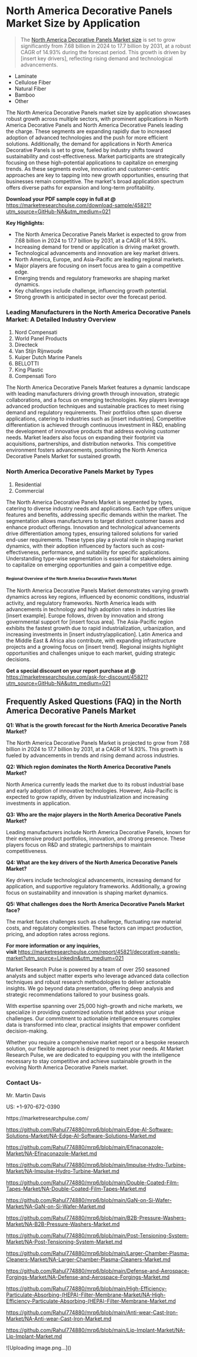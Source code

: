 <h1>North America Decorative Panels Market&nbsp;Size by Application</h1><blockquote><p>The <a href="https://marketresearchpulse.com/download-sample/45821?utm_source=GitHub-NA&amp;utm_medium=021">North America Decorative Panels Market size</a> is set to grow significantly from 7.68 billion in 2024 to 17.7 billion by 2031, at a robust CAGR of 14.93% during the forecast period. This growth is driven by [insert key drivers], reflecting rising demand and technological advancements.</p></blockquote><ul><li>Laminate <li> Cellulose Fiber <li> Natural Fiber <li> Bamboo <li> Other</li></ul><p>The North America Decorative Panels market size by application showcases robust growth across multiple sectors, with prominent applications in North America Decorative Panels and North America Decorative Panels leading the charge. These segments are expanding rapidly due to increased adoption of advanced technologies and the push for more efficient solutions. Additionally, the demand for applications in North America Decorative Panels is set to grow, fueled by industry shifts toward sustainability and cost-effectiveness. Market participants are strategically focusing on these high-potential applications to capitalize on emerging trends. As these segments evolve, innovation and customer-centric approaches are key to tapping into new growth opportunities, ensuring that businesses remain competitive. The market's broad application spectrum offers diverse paths for expansion and long-term profitability.</p><p><strong>Download your PDF sample copy in full at @ </strong><a href="https://marketresearchpulse.com/download-sample/45821?utm_source=GitHub-NA&amp;utm_medium=021">https://marketresearchpulse.com/download-sample/45821?utm_source=GitHub-NA&amp;utm_medium=021</a></p><p><strong>Key Highlights: </strong></p><ul><li>The North America Decorative Panels Market is expected to grow from 7.68 billion in 2024 to 17.7 billion by 2031, at a CAGR of 14.93%.</li><li>Increasing demand for trend or application is driving market growth.</li><li>Technological advancements and innovation are key market drivers.</li><li>North America, Europe, and Asia-Pacific are leading regional markets.</li><li>Major players are focusing on insert focus area to gain a competitive edge.</li><li>Emerging trends and regulatory frameworks are shaping market dynamics.</li><li>Key challenges include challenge, influencing growth potential.</li><li>Strong growth is anticipated in sector over the forecast period.</li></ul><h3>Leading Manufacturers in the North America Decorative Panels Market: A Detailed Industry Overview</h3><ol><li>Nord Compensati</li><li>World Panel Products</li><li>Directeck</li><li>Van Stijn Rijnwoude</li><li>Kuiper Dutch Marine Panels</li><li>BELLOTTI</li><li>King Plastic</li><li>Compensati Toro</li></ol><div class="flex max-w-full flex-col flex-grow"><div class="min-h-8 text-message flex w-full flex-col items-end gap-2 whitespace-normal break-words [.text-message+&amp;]:mt-5" dir="auto" data-message-author-role="assistant" data-message-id="fd8432e4-4910-450d-b182-61b7bfb0a01f" data-message-model-slug="gpt-4o"><div class="flex w-full flex-col gap-1 empty:hidden first:pt-[3px]"><div class="markdown prose w-full break-words dark:prose-invert light"><p>The North America Decorative Panels Market features a dynamic landscape with leading manufacturers driving growth through innovation, strategic collaborations, and a focus on emerging technologies. Key players leverage advanced production techniques and sustainable practices to meet rising demand and regulatory requirements. Their portfolios often span diverse applications, catering to industries such as [insert industries]. Competitive differentiation is achieved through continuous investment in R&amp;D, enabling the development of innovative products that address evolving customer needs. Market leaders also focus on expanding their footprint via acquisitions, partnerships, and distribution networks. This competitive environment fosters advancements, positioning the North America Decorative Panels Market for sustained growth.</p></div></div></div></div><h3>North America Decorative Panels Market by Types</h3><ol><li>Residential <li> Commercial</li></ol><div class="flex max-w-full flex-col flex-grow"><div class="min-h-8 text-message flex w-full flex-col items-end gap-2 whitespace-normal break-words [.text-message+&amp;]:mt-5" dir="auto" data-message-author-role="assistant" data-message-id="084470be-0bb7-4664-bddf-5156b4f41249" data-message-model-slug="gpt-4o-mini"><div class="flex w-full flex-col gap-1 empty:hidden first:pt-[3px]"><div class="markdown prose w-full break-words dark:prose-invert light"><p>The North America Decorative Panels Market is segmented by types, catering to diverse industry needs and applications. Each type offers unique features and benefits, addressing specific demands within the market. The segmentation allows manufacturers to target distinct customer bases and enhance product offerings. Innovation and technological advancements drive differentiation among types, ensuring tailored solutions for varied end-user requirements. These types play a pivotal role in shaping market dynamics, with their adoption influenced by factors such as cost-effectiveness, performance, and suitability for specific applications. Understanding type-wise segmentation is essential for stakeholders aiming to capitalize on emerging opportunities and gain a competitive edge.</p></div></div></div></div><h3><span style="font-size: 11px;">Regional Overview of the North America Decorative Panels Market</span></h3><div class="flex max-w-full flex-col flex-grow"><div class="min-h-8 text-message flex w-full flex-col items-end gap-2 whitespace-normal break-words [.text-message+&amp;]:mt-5" dir="auto" data-message-author-role="assistant" data-message-id="e9038762-ce64-4e30-91c9-9bd413514231" data-message-model-slug="gpt-4o-mini"><div class="flex w-full flex-col gap-1 empty:hidden first:pt-[3px]"><div class="markdown prose w-full break-words dark:prose-invert light"><p>The North America Decorative Panels Market demonstrates varying growth dynamics across key regions, influenced by economic conditions, industrial activity, and regulatory frameworks. North America leads with advancements in technology and high adoption rates in industries like [insert example]. Europe follows, driven by innovation and strong governmental support for [insert focus area]. The Asia-Pacific region exhibits the fastest growth due to rapid industrialization, urbanization, and increasing investments in [insert industry/application]. Latin America and the Middle East &amp; Africa also contribute, with expanding infrastructure projects and a growing focus on [insert trend]. Regional insights highlight opportunities and challenges unique to each market, guiding strategic decisions.</p></div></div></div></div><p><strong>Get a special discount on your report purchase at @ </strong><a href="https://marketresearchpulse.com/ask-for-discount/45821?utm_source=GitHub-NA&amp;utm_medium=021">https://marketresearchpulse.com/ask-for-discount/45821?utm_source=GitHub-NA&amp;utm_medium=021</a></p><h2>Frequently Asked Questions (FAQ) in the North America Decorative Panels Market</h2><p><strong>Q1: What is the growth forecast for the North America Decorative Panels Market?</strong></p><p>The North America Decorative Panels Market is projected to grow from 7.68 billion in 2024 to 17.7 billion by 2031, at a CAGR of 14.93%. This growth is fueled by advancements in trends and rising demand across industries.</p><p><strong>Q2: Which region dominates the North America Decorative Panels Market?</strong></p><p>North America currently leads the market due to its robust industrial base and early adoption of innovative technologies. However, Asia-Pacific is expected to grow rapidly, driven by industrialization and increasing investments in application.</p><p><strong>Q3: Who are the major players in the North America Decorative Panels Market?</strong></p><p>Leading manufacturers include North America Decorative Panels, known for their extensive product portfolios, innovation, and strong presence. These players focus on R&amp;D and strategic partnerships to maintain competitiveness.</p><p><strong>Q4: What are the key drivers of the North America Decorative Panels Market?</strong></p><p>Key drivers include technological advancements, increasing demand for application, and supportive regulatory frameworks. Additionally, a growing focus on sustainability and innovation is shaping market dynamics.</p><p><strong>Q5: What challenges does the North America Decorative Panels Market face?</strong></p><p>The market faces challenges such as challenge, fluctuating raw material costs, and regulatory complexities. These factors can impact production, pricing, and adoption rates across regions.</p><p><strong>For more information or any inquiries, visit&nbsp;</strong><a href="https://marketresearchpulse.com/report/45821/decorative-panels-market?utm_source=Linkedin&utm_medium=021">https://marketresearchpulse.com/report/45821/decorative-panels-market?utm_source=Linkedin&utm_medium=021</a></p><p>Market Research Pulse is powered by a team of over 250 seasoned analysts and subject matter experts who leverage advanced data collection techniques and robust research methodologies to deliver actionable insights. We go beyond data presentation, offering deep analysis and strategic recommendations tailored to your business goals.</p><p>With expertise spanning over 25,000 high-growth and niche markets, we specialize in providing customized solutions that address your unique challenges. Our commitment to actionable intelligence ensures complex data is transformed into clear, practical insights that empower confident decision-making.</p><p>Whether you require a comprehensive market report or a bespoke research solution, our flexible approach is designed to meet your needs. At Market Research Pulse, we are dedicated to equipping you with the intelligence necessary to stay competitive and achieve sustainable growth in the evolving North America Decorative Panels market.</p><h3><strong>Contact Us-</strong></h3><p>Mr. Martin Davis</p><p>US: +1-970-672-0390</p><p>https://marketresearchpulse.com/</p><p><a href="https://github.com/Rahul774880/mrp6/blob/main/Edge-AI-Software-Solutions-Market/NA-Edge-AI-Software-Solutions-Market.md">https://github.com/Rahul774880/mrp6/blob/main/Edge-AI-Software-Solutions-Market/NA-Edge-AI-Software-Solutions-Market.md</a></p><p><a href="https://github.com/Rahul774880/mrp6/blob/main/Efinaconazole-Market/NA-Efinaconazole-Market.md">https://github.com/Rahul774880/mrp6/blob/main/Efinaconazole-Market/NA-Efinaconazole-Market.md</a></p><p><a href="https://github.com/Rahul774880/mrp6/blob/main/Impulse-Hydro-Turbine-Market/NA-Impulse-Hydro-Turbine-Market.md">https://github.com/Rahul774880/mrp6/blob/main/Impulse-Hydro-Turbine-Market/NA-Impulse-Hydro-Turbine-Market.md</a></p><p><a href="https://github.com/Rahul774880/mrp6/blob/main/Double-Coated-Film-Tapes-Market/NA-Double-Coated-Film-Tapes-Market.md">https://github.com/Rahul774880/mrp6/blob/main/Double-Coated-Film-Tapes-Market/NA-Double-Coated-Film-Tapes-Market.md</a></p><p><a href="https://github.com/Rahul774880/mrp6/blob/main/GaN-on-Si-Wafer-Market/NA-GaN-on-Si-Wafer-Market.md">https://github.com/Rahul774880/mrp6/blob/main/GaN-on-Si-Wafer-Market/NA-GaN-on-Si-Wafer-Market.md</a></p><p><a href="https://github.com/Rahul774880/mrp6/blob/main/B2B-Pressure-Washers-Market/NA-B2B-Pressure-Washers-Market.md">https://github.com/Rahul774880/mrp6/blob/main/B2B-Pressure-Washers-Market/NA-B2B-Pressure-Washers-Market.md</a></p><p><a href="https://github.com/Rahul774880/mrp6/blob/main/Post-Tensioning-System-Market/NA-Post-Tensioning-System-Market.md">https://github.com/Rahul774880/mrp6/blob/main/Post-Tensioning-System-Market/NA-Post-Tensioning-System-Market.md</a></p><p><a href="https://github.com/Rahul774880/mrp6/blob/main/Larger-Chamber-Plasma-Cleaners-Market/NA-Larger-Chamber-Plasma-Cleaners-Market.md">https://github.com/Rahul774880/mrp6/blob/main/Larger-Chamber-Plasma-Cleaners-Market/NA-Larger-Chamber-Plasma-Cleaners-Market.md</a></p><p><a href="https://github.com/Rahul774880/mrp6/blob/main/Defense-and-Aerospace-Forgings-Market/NA-Defense-and-Aerospace-Forgings-Market.md">https://github.com/Rahul774880/mrp6/blob/main/Defense-and-Aerospace-Forgings-Market/NA-Defense-and-Aerospace-Forgings-Market.md</a></p><p><a href="https://github.com/Rahul774880/mrp6/blob/main/High-Efficiency-Particulate-Absorbing-(HEPA)-Filter-Membrane-Market/NA-High-Efficiency-Particulate-Absorbing-(HEPA)-Filter-Membrane-Market.md">https://github.com/Rahul774880/mrp6/blob/main/High-Efficiency-Particulate-Absorbing-(HEPA)-Filter-Membrane-Market/NA-High-Efficiency-Particulate-Absorbing-(HEPA)-Filter-Membrane-Market.md</a></p><p><a href="https://github.com/Rahul774880/mrp6/blob/main/Anti-wear-Cast-Iron-Market/NA-Anti-wear-Cast-Iron-Market.md">https://github.com/Rahul774880/mrp6/blob/main/Anti-wear-Cast-Iron-Market/NA-Anti-wear-Cast-Iron-Market.md</a></p><p><a href="https://github.com/Rahul774880/mrp6/blob/main/Lip-Implant-Market/NA-Lip-Implant-Market.md">https://github.com/Rahul774880/mrp6/blob/main/Lip-Implant-Market/NA-Lip-Implant-Market.md</a></p>
![Uploading image.png…]()
